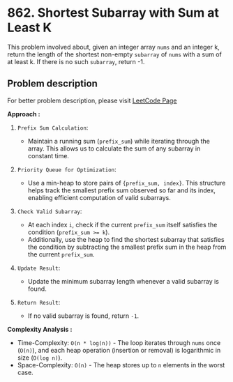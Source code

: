 # 862. Shortest Subarray with Sum at Least K

This problem involved about, given an integer array `nums` and an integer k, return the length of the shortest non-empty `subarray` of `nums` with a sum of at least k. If there is no such `subarray`, return -1.

## Problem description

For better problem description, please visit [LeetCode Page]()

**Approach :**<br/>

1. `Prefix Sum Calculation`:

    - Maintain a running sum (`prefix_sum`) while iterating through the array. This allows us to calculate the sum of any subarray in constant time.

2. `Priority Queue for Optimization`:

    - Use a min-heap to store pairs of `{prefix_sum, index}`. This structure helps track the smallest prefix sum observed so far and its index, enabling efficient computation of valid subarrays.

3. `Check Valid Subarray`:

    - At each index `i`, check if the current `prefix_sum` itself satisfies the condition (`prefix_sum >= k`).
    - Additionally, use the heap to find the shortest subarray that satisfies the condition by subtracting the smallest prefix sum in the heap from the current `prefix_sum`.

4. `Update Result`:

    - Update the minimum subarray length whenever a valid subarray is found.

5. `Return Result`:
    - If no valid subarray is found, return `-1`.

**Complexity Analysis :**<br/>

-   Time-Complexity: `O(n * log(n))` - The loop iterates through `nums` once (`O(n)`), and each heap operation (insertion or removal) is logarithmic in size (`O(log n)`).
-   Space-Complexity: `O(n)` - The heap stores up to `n` elements in the worst case.
